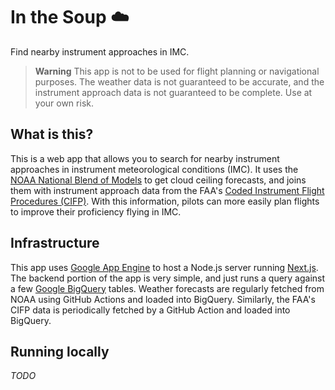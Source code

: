 # In the Soup ☁️

Find nearby instrument approaches in IMC.

> **Warning**
> This app is not to be used for flight planning or navigational purposes. The
> weather data is not guaranteed to be accurate, and the instrument approach
> data is not guaranteed to be complete. Use at your own risk.

## What is this?

This is a web app that allows you to search for nearby instrument approaches in
instrument meteorological conditions (IMC). It uses the [NOAA National Blend of Models][nbm]
to get cloud ceiling forecasts, and joins them with instrument approach data
from the FAA's [Coded Instrument Flight Procedures (CIFP)][cifp]. With this
information, pilots can more easily plan flights to improve their proficiency
flying in IMC.

[nbm]: https://blend.mdl.nws.noaa.gov/
[cifp]: https://www.faa.gov/air_traffic/flight_info/aeronav/digital_products/cifp/

## Infrastructure

This app uses [Google App Engine][gae] to host a Node.js server running
[Next.js][next]. The backend portion of the app is very simple, and just runs
a query against a few [Google BigQuery][bq] tables. Weather forecasts are
regularly fetched from NOAA using GitHub Actions and loaded into BigQuery.
Similarly, the FAA's CIFP data is periodically fetched by a GitHub Action and
loaded into BigQuery.

[gae]: https://cloud.google.com/appengine/
[next]: https://nextjs.org/
[bq]: https://cloud.google.com/bigquery/

## Running locally

*TODO*
